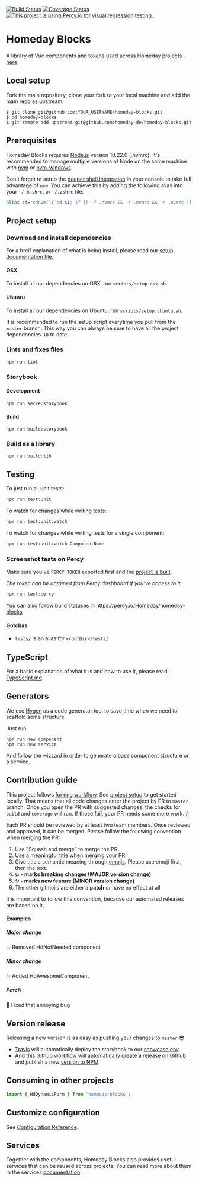 [![Build Status](https://travis-ci.com/homeday-de/homeday-blocks.svg?token=rxKqgsBkMR5FqNpvxBcx&branch=master)](https://travis-ci.com/homeday-de/homeday-blocks)
[![Coverage Status](https://coveralls.io/repos/github/homeday-de/homeday-blocks/badge.svg?t=Kbz7Vb)](https://coveralls.io/github/homeday-de/homeday-blocks)
[![This project is using Percy.io for visual regression testing.](https://percy.io/static/images/percy-badge.svg)](https://percy.io/Homeday/homeday-blocks)

# Homeday Blocks
A library of Vue components and tokens used across Homeday projects - [here](https://blocks.homeday.dev)

## Local setup

Fork the main repository, clone your fork to your local machine and add the main repo as upstream.

```
$ git clone git@github.com:YOUR_USERNAME/homeday-blocks.git
$ cd homeday-blocks
$ git remote add upstream git@github.com:homeday-de/homeday-blocks.git
```

## Prerequisites

Homeday Blocks requires [Node.js](https://nodejs.org/) version 10.22.0 (.nvmrc). It's recommended to manage multiple versions of Node on the same machine with [nvm](https://github.com/nvm-sh/nvm) or [nvm-windows](https://github.com/coreybutler/nvm-windows).

Don't forget to setup the [deeper shell integration](https://github.com/nvm-sh/nvm#deeper-shell-integration) in your console to take full advantage of `nvm`. You can achieve this by adding the following alias into your `~/.bashrc`, or `~/.zshrc` file:

```bash
alias cd="cdnvm(){ cd $1; if [[ -f .nvmrc && -s .nvmrc && -r .nvmrc ]]; then <.nvmrc nvm install; elif [[ $(nvm current) != $(nvm version default) ]]; then nvm use default; fi; };cdnvm"
```

## Project setup

### Download and install dependencies

For a breif explanation of what is being install, please read our [setup documentation file](/docs/SETUP.md).

#### OSX

To install all our dependencies on OSX, run `scripts/setup.osx.sh`.

#### Ubuntu

To install all our dependencies on Ubuntu, run `scripts/setup.ubuntu.sh`.

It is recommended to run the setup script everytime you pull from the `master` branch. This way you can always be sure to have all the project dependencies up to date.

### Lints and fixes files
```
npm run lint
```

### Storybook
#### Development
```
npm run serve:storybook
```
#### Build
```
npm run build:storybook
```
### Build as a library
```
npm run build:lib
```

## Testing

To just run all unit tests:
```bash
npm run test:unit
```

To watch for changes while writing tests:
```bash
npm run test:unit:watch
```

To watch for changes while writing tests for a single component:
```bash
npm run test:unit:watch ComponentName
```

### Screenshot tests on Percy

Make sure you've `PERCY_TOKEN` exported first and the [project is built](#build).

*The token can be obtained from Percy dashboard if you've access to it.*

```bash
npm run test:percy
```

You can also follow build statuses in https://percy.io/Homeday/homeday-blocks

#### Gotchas
- `tests/` is an alias for `<rootDir>/tests/`

## TypeScript
For a basic explanation of what it is and how to use it, please read [TypeScript.md](/docs/TypeScript.md).
## Generators

We use [Hygen](https://www.hygen.io/) as a code generator tool to save time when we need to scaffold some structure.

Just run:

```
npm run new component
npm run new service
```

And follow the wizzard in order to generate a base component structure or a service.

## Contribution guide

This project follows [forking workflow](https://www.atlassian.com/git/tutorials/comparing-workflows/forking-workflow). See [project setup](#project-setup) to get started locally. That means that all code changes enter the project by PR to `master` branch. Once you open the PR with suggested changes, the checks for `build` and `coverage` will run. If those fail, your PR needs some more work. :) 

Each PR should be reviewed by at least two team members. Once reviewed and approved, it can be merged. Please follow the following convention when merging the PR: 

1) Use "Squash and merge" to merge the PR. 
2) Use a meaningful title when merging your PR. 
3) Give title a semantic meaning through [emojis](https://gitmoji.carloscuesta.me/). Please use emoji first, then the text. 
4) **:boom: - marks breaking changes (MAJOR version change)** 
5) **:sparkles: - marks new feature (MINOR version change)**
6) The other gitmojis are either a **patch** or have no effect at all.

It is important to follow this convention, because our automated releases are based on it.

#### Examples 

##### Major change
:boom: Removed HdNotNeeded component

##### Minor change
:sparkles: Added HdAwesomeComponent

##### Patch
:bug: Fixed that annoying bug

## Version release

Releasing a new version is as easy as pushing your changes to `master` 😎

- [Travis](https://travis-ci.com/homeday-de/homeday-blocks) will automatically deploy the storybook to our [showcase env](https://blocks.homeday.dev).
- And this [Github workflow](https://github.com/homeday-de/homeday-blocks/tree/master/.github/workflows/release.yml) will automatically create a [release on Github](https://github.com/homeday-de/homeday-blocks/releases) and publish a new [version to NPM](https://www.npmjs.com/package/homeday-blocks?activeTab=versions). 

## Consuming in other projects

```js
import { HdDynamicForm } from 'homeday-blocks';
```

## Customize configuration
See [Configuration Reference](https://cli.vuejs.org/config/).

## Services
Together with the components, Homeday Blocks also provides useful services that can be reused across projects. You can read more about them in the services [documentation](https://github.com/homeday-de/homeday-blocks/tree/master/src/services).
